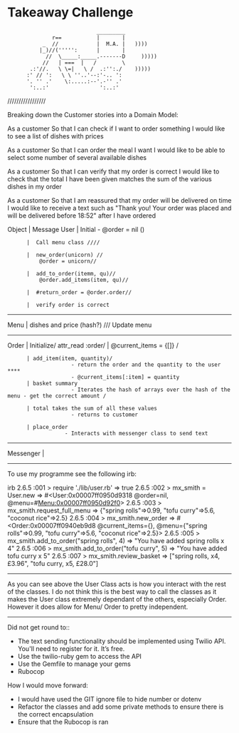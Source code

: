 Takeaway Challenge
==================
```
                            _________
              r==           |       |
           _  //            |  M.A. |   ))))
          |_)//(''''':      |       |
            //  \_____:_____.-------D     )))))
           //   | ===  |   /        \
       .:'//.   \ \=|   \ /  .:'':./    )))))
      :' // ':   \ \ ''..'--:'-.. ':
      '. '' .'    \:.....:--'.-'' .'
       ':..:'                ':..:'

 ```


/////////////////

Breaking down the Customer stories into a Domain Model:

As a customer
So that I can check if I want to order something
I would like to see a list of dishes with prices

As a customer
So that I can order the meal I want
I would like to be able to select some number of several available dishes


As a customer
So that I can verify that my order is correct
I would like to check that the total I have been given matches the sum of the various dishes in my order

As a customer
So that I am reassured that my order will be delivered on time
I would like to receive a text such as "Thank you! Your order was placed and will be delivered before 18:52" after I have ordered


Object    | Message 
User      | Initial - 
              @order = nil ()

          |  Call menu class //// 
            
          |  new_order(unicorn) //
              @order = unicorn//

          |  add_to_order(itemm, qu)//
              @order.add_items(item, qu)//

          |  #return_order = @order.order//

          |  verify order is correct 
              
_________________________________________


Menu      | dishes and price (hash?) /// 
            Update menu


          

___________________________________________

Order     | Initialize/
            attr_read :order/
          | @current_items = {[]} / 
            
          | add_item(item, quantity)/
                        - return the order and the quantity to the user ****
                        - @current_items[:item] = quantity 
          | basket summary 
                        - Iterates the hash of arrays over the hash of the menu - get the correct amount /
                        
          | total takes the sum of all these values 
                        - returns to customer 

          | place_order 
                      - Interacts with messenger class to send text

____________________________________________

Messenger | 




_____________________________________________

To use my programme see the following irb:

irb
2.6.5 :001 > require './lib/user.rb'
 => true 
2.6.5 :002 > mx_smith = User.new
 => #<User:0x00007ff0950d9318 @order=nil, @menu=#<Menu:0x00007ff0950d92f0>> 
2.6.5 :003 > mx_smith.request_full_menu
 => {"spring rolls"=>0.99, "tofu curry"=>5.6, "coconut rice"=>2.5} 
2.6.5 :004 > mx_smith.new_order
 => #<Order:0x00007ff0940eb9d8 @current_items={}, @menu={"spring rolls"=>0.99, "tofu curry"=>5.6, "coconut rice"=>2.5}> 
2.6.5 :005 > mx_smith.add_to_order("spring rolls", 4)
 => "You have added spring rolls x 4" 
2.6.5 :006 > mx_smith.add_to_order("tofu curry", 5)
 => "You have added tofu curry x 5" 
2.6.5 :007 > mx_smith.review_basket
 => ["spring rolls, x4, £3.96", "tofu curry, x5, £28.0"] 

_________________________

As you can see above the User Class acts is how you interact with the rest of the classes. I do not think this is the best way to call the classes as it makes the User class extremely dependant of the others, especially Order. However it does allow for Menu/ Order to pretty independent.


_________________________        
  

Did not get round to::

  * The text sending functionality should be implemented using Twilio API. You'll need to register for it. It’s free.
  * Use the twilio-ruby gem to access the API
  * Use the Gemfile to manage your gems
  * Rubocop 

How I would move forward: 
- I would have used the GIT ignore file to hide number or dotenv
- Refactor the classes and add some private methods to ensure there is the correct encapsulation
- Ensure that the Rubocop is ran





